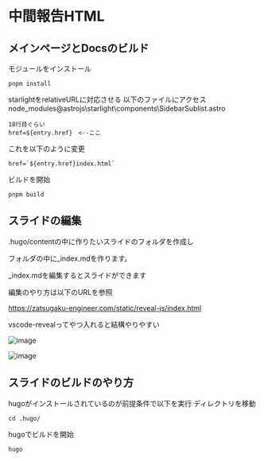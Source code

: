 # 中間報告HTML

## メインページとDocsのビルド
モジュールをインストール
```
pnpm install
```
starlightをrelativeURLに対応させる
以下のファイルにアクセス
node_modules\@astrojs\starlight\components\SidebarSublist.astro
```
18行目ぐらい
href=${entry.href}　<--ここ
```
これを以下のように変更
```
href=`${entry.href}index.html`
```
ビルドを開始
```
pnpm build
```

## スライドの編集
.hugo/contentの中に作りたいスライドのフォルダを作成し

フォルダの中に_index.mdを作ります。

_index.mdを編集するとスライドができます

編集のやり方は以下のURLを参照

https://zatsugaku-engineer.com/static/reveal-js/index.html

vscode-revealってやつ入れると結構やりやすい

![image](https://github.com/omusobadon/chukan-html/assets/109458504/8e775193-7202-43e9-abc8-27769c44c66a)

![image](https://github.com/omusobadon/chukan-html/assets/109458504/9ccaaea4-9c0b-4d49-8675-4a90051d7cad)

## スライドのビルドのやり方
hugoがインストールされているのが前提条件で以下を実行
ディレクトリを移動
```
cd .hugo/
```
hugoでビルドを開始
```
hugo
```
